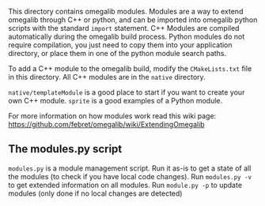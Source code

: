 This directory contains omegalib modules. Modules are a way to extend omegalib through C++ or python, and can be imported into omegalib python scripts with the standard `import` statement. C++ Modules are compiled automatically during the omegalib build process. Python modules do not require compilation, you just need to copy them into your application directory, or place them in one of the python module search paths.

To add a C++ module to the omegalib build, modify the `CMakeLists.txt` file in this directory. All C++ modules are in the `native` directory.

`native/templateModule` is a good place to start if you want to create your own C++ module. `sprite` is a good examples of a Python module.

For more information on how modules work read this wiki page: https://github.com/febret/omegalib/wiki/ExtendingOmegalib

## The modules.py script
`modules.py` is a module management script. Run it as-is to get a state of all the modules (to check if you have local code changes). Run `modules.py -v` to get extended information on all modules. Run `module.py -p` to update modules (only done if no local changes are detected)
